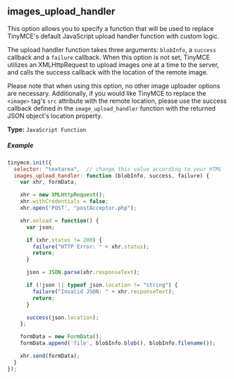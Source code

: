 ## images_upload_handler

This option allows you to specify a function that will be used to replace TinyMCE's default JavaScript upload handler function with custom logic.

The upload handler function takes three arguments: `blobInfo`, a `success` callback and a `failure` callback. When this option is not set, TinyMCE utilizes an XMLHttpRequest to upload images one at a time to the server, and calls the success callback with the location of the remote image.

Please note that when using this option, no other image uploader options are necessary. Additionally, if you would like TinyMCE to replace the `<image>` tag's `src` attribute with the remote location, please use the success callback defined in the `image_upload_handler` function with the returned JSON object's location property.

**Type:** `JavaScript Function`

##### Example

```js
tinymce.init({
  selector: "textarea",  // change this value according to your HTML
  images_upload_handler: function (blobInfo, success, failure) {
    var xhr, formData;

    xhr = new XMLHttpRequest();
    xhr.withCredentials = false;
    xhr.open('POST', "postAcceptor.php");

    xhr.onload = function() {
      var json;

      if (xhr.status != 200) {
        failure("HTTP Error: " + xhr.status);
        return;
      }

      json = JSON.parse(xhr.responseText);

      if (!json || typeof json.location != "string") {
        failure("Invalid JSON: " + xhr.responseText);
        return;
      }

      success(json.location);
    };

    formData = new FormData();
    formData.append('file', blobInfo.blob(), blobInfo.filename());

    xhr.send(formData);
  }
});
```
